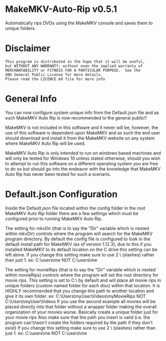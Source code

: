 # MakeMKV-Auto-Rip v0.5.1
Automatically rips DVDs using the MakeMKV console and saves them to unique folders.

# Disclaimer
    This program is distributed in the hope that it will be useful,
    but WITHOUT ANY WARRANTY; without even the implied warranty of
    MERCHANTABILITY or FITNESS FOR A PARTICULAR PURPOSE.  See the
    GNU General Public License for more details.
	Please read the LICENCE.md file for more info

# General Info
You can now configure system unique info from the Default.json file and as such MakeMKV Auto Rip is now recommended to the general public!!

MakeMKV is not included in this software and it never will be, however, the use of this software is dependent upon MakeMKV and as such the end user should download and install it from the MakeMKV website on any system where MakeMKV Auto Rip will be used.

MakeMKV Auto Rip is only intended to run on windows based machines and will only be tested for Windows 10 unless stated otherwise, should you wish to attempt to run this software on a different operating system you are free to do so but should go into the endeavor with the knowledge that MakeMKV Auto Rip has never been tested for such a scenario.

# Default.json Configuration
Inside the Default.json file located within the config folder in the root MakeMKV Auto Rip folder there are a few settings which must be configured prior to running MakeMKV Auto Rip.

The setting for mkvDir (that is to say the "Dir" variable which is nested within mkvDir) controls where the program will search for the MakeMKV program directory.
By default the config file is configured to look in the default install path for MakeMKV (as of version 1.12.3), due to this if you installed MakeMKV to its default location on the C drive this setting can be left alone.
If you change this setting make sure to use 2 \ (slashes) rather than just 1.
	ex: C:\\users\\me
	NOT C:\users\me

The setting for movieRips (that is to say the "Dir" variable which is nested within movieRips) controls where the program will set the root directory for movie rips.
This setting is set to C:\\ by default and will place all movie rips in unique folders (custom named folder for each disc) within that location.
It is HIGHLY recommended that you change this path to another location and give it its own folder.
	ex: C:\\Users\\myUser\\Videos\\myMovieRips
	NOT C:\\Users\\myUser\\Videos
If you use the second example all movies will be placed directly into that folder without a wrapper folder making the overall organization of your movies worse.
	Basically create a unique folder just for your movie rips
Also make sure that the path you insert is valid (i.e. the program can't/won't create the folders required by the path if they don't exist)
If you change this setting make sure to use 2 \ (slashes) rather than just 1.
	ex: C:\\users\\me
	NOT C:\users\me